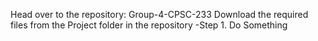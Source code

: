 Head over to the repository: Group-4-CPSC-233 
Download the required files from the Project folder in the repository
-Step 1. Do Something
